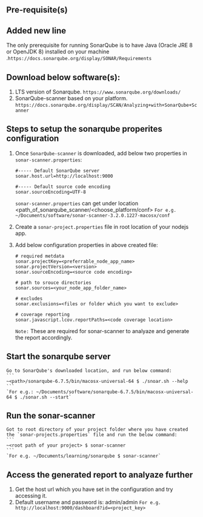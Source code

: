 ## Pre-requisite(s)
## Added new line
The only prerequisite for running SonarQube is to have Java (Oracle JRE 8 or OpenJDK 8) installed on your machine .`https://docs.sonarqube.org/display/SONAR/Requirements`




## Download below software(s):
1. LTS version of Sonarqube. 
   `https://www.sonarqube.org/downloads/`
2. SonarQube-scanner based on your platform. 
   `https://docs.sonarqube.org/display/SCAN/Analyzing+with+SonarQube+Scanner`

## Steps to setup the sonarqube properites configuration
1. Once `SonarQube-scanner` is downloaded, add below two properties in `sonar-scanner.properties`:
    ```
    #----- Default SonarQube server
    sonar.host.url=http://localhost:9000
    
    #----- Default source code encoding
    sonar.sourceEncoding=UTF-8
    ```
    `sonar-scanner.properties` can get under location <path_of_sonarqube_scanner/<choose_platform/conf>
    `For e.g. ~/Documents/software/sonar-scanner-3.2.0.1227-macosx/conf`

2. Create a `sonar-project.properties` file in root location of your nodejs app.
3. Add below configuration properties in above created file:
    ```
    # required metdata
    sonar.projectKey=<preferrable_node_app_name>
    sonar.projectVersion=<version>
    sonar.sourceEncoding=<source code encoding>

    # path to srouce directories
    sonar.sources=<your_node_app_folder_name>

    # excludes
    sonar.exclusions=<files or folder which you want to exclude>

    # coverage reporting
    sonar.javascript.lcov.reportPaths=<code coverage location>
    ```
    `Note:` These are required for sonar-scanner to analyaze and generate the report accordingly.

## Start the sonarqube server
    Go to SonarQube's downloaded location, and run below command:
    ```
    ~<path>/sonarqube-6.7.5/bin/macosx-universal-64 $ ./snoar.sh --help
    ```
    `For e.g.: ~/Documents/software/sonarqube-6.7.5/bin/macosx-universal-64 $ ./sonar.sh --start`

## Run the sonar-scanner
    Got to root directory of your project folder where you have created the `sonar-projects.properties` file and run the below command:
    ```
    ~<root path of your project> $ sonar-scanner
    ```
    `For e.g. ~/Documents/learning/sonarqube $ sonar-scanner`

## Access the generated report to analyaze further
1. Get the host url which you have set in the configuration and try accessing it.
2. Default username and password is: admin/admin
    `For e.g. http://localhost:9000/dashboard?id=<project_key>`
